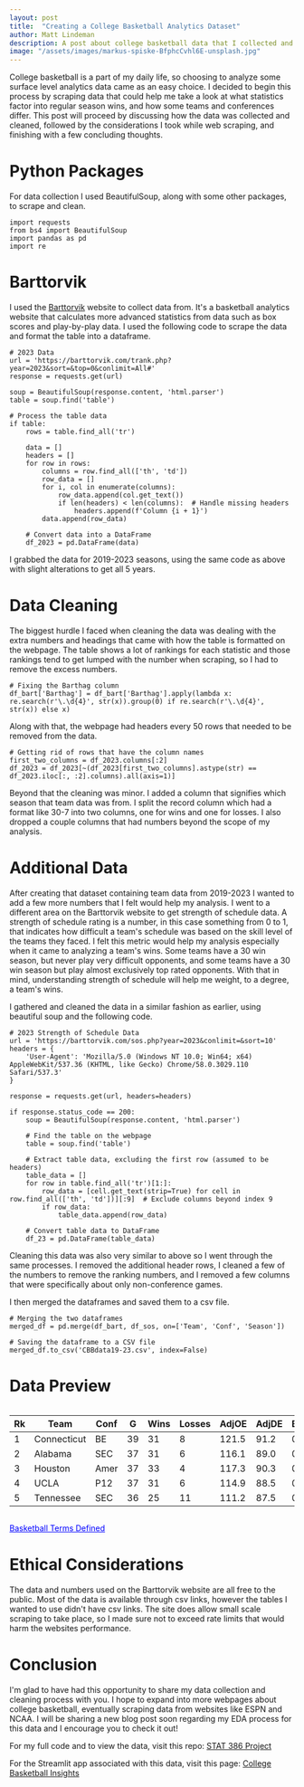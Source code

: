 ```yaml
---
layout: post
title:  "Creating a College Basketball Analytics Dataset"
author: Matt Lindeman
description: A post about college basketball data that I collected and cleaned
image: "/assets/images/markus-spiske-BfphcCvhl6E-unsplash.jpg"
---
```


College basketball is a part of my daily life, so choosing to analyze some surface level analytics data came as an easy choice. I decided to begin this process by scraping data that could help me take a look at what statistics factor into regular season wins, and how some teams and conferences differ. This post will proceed by discussing how the data was collected and cleaned, followed by the considerations I took while web scraping, and finishing with a few concluding thoughts.

# Python Packages

For data collection I used BeautifulSoup, along with some other packages, to scrape and clean.

```
import requests
from bs4 import BeautifulSoup
import pandas as pd
import re
```

# Barttorvik

I used the [Barttorvik](https://barttorvik.com/#) website to collect data from. It's a basketball analytics website that calculates more advanced statistics from data such as box scores and play-by-play data. I used the following code to scrape the data and format the table into a dataframe.

```
# 2023 Data
url = 'https://barttorvik.com/trank.php?year=2023&sort=&top=0&conlimit=All#'
response = requests.get(url)

soup = BeautifulSoup(response.content, 'html.parser')
table = soup.find('table')

# Process the table data
if table:
    rows = table.find_all('tr')

    data = []
    headers = []
    for row in rows:
        columns = row.find_all(['th', 'td'])
        row_data = []
        for i, col in enumerate(columns):
            row_data.append(col.get_text())
            if len(headers) < len(columns):  # Handle missing headers
                headers.append(f'Column {i + 1}')
        data.append(row_data)

    # Convert data into a DataFrame
    df_2023 = pd.DataFrame(data)
```
I grabbed the data for 2019-2023 seasons, using the same code as above with slight alterations to get all 5 years.

# Data Cleaning

The biggest hurdle I faced when cleaning the data was dealing with the extra numbers and headings that came with how the table is formatted on the webpage. The table shows a lot of rankings for each statistic and those rankings tend to get lumped with the number when scraping, so I had to remove the excess numbers.

```
# Fixing the Barthag column
df_bart['Barthag'] = df_bart['Barthag'].apply(lambda x: re.search(r'\.\d{4}', str(x)).group(0) if re.search(r'\.\d{4}', str(x)) else x)
```

Along with that, the webpage had headers every 50 rows that needed to be removed from the data.

```
# Getting rid of rows that have the column names
first_two_columns = df_2023.columns[:2]
df_2023 = df_2023[~(df_2023[first_two_columns].astype(str) == df_2023.iloc[:, :2].columns).all(axis=1)]
```

Beyond that the cleaning was minor. I added a column that signifies which season that team data was from. I split the record column which had a format like 30-7 into two columns, one for wins and one for losses. I also dropped a couple columns that had numbers beyond the scope of my analysis.

# Additional Data

After creating that dataset containing team data from 2019-2023 I wanted to add a few more numbers that I felt would help my analysis. I went to a different area on the Barttorvik website to get strength of schedule data. A strength of schedule rating is a number, in this case something from 0 to 1, that indicates how difficult a team's schedule was based on the skill level of the teams they faced. I felt this metric would help my analysis especially when it came to analyzing a team's wins. Some teams have a 30 win season, but never play very difficult opponents, and some teams have a 30 win season but play almost exclusively top rated opponents. With that in mind, understanding strength of schedule will help me weight, to a degree, a team's wins.

I gathered and cleaned the data in a similar fashion as earlier, using beautiful soup and the following code. 

```
# 2023 Strength of Schedule Data
url = 'https://barttorvik.com/sos.php?year=2023&conlimit=&sort=10'
headers = {
    'User-Agent': 'Mozilla/5.0 (Windows NT 10.0; Win64; x64) AppleWebKit/537.36 (KHTML, like Gecko) Chrome/58.0.3029.110 Safari/537.3'
}

response = requests.get(url, headers=headers)

if response.status_code == 200:
    soup = BeautifulSoup(response.content, 'html.parser')
    
    # Find the table on the webpage
    table = soup.find('table')

    # Extract table data, excluding the first row (assumed to be headers)
    table_data = []
    for row in table.find_all('tr')[1:]:
        row_data = [cell.get_text(strip=True) for cell in row.find_all(['th', 'td'])][:9]  # Exclude columns beyond index 9
        if row_data:
            table_data.append(row_data)

    # Convert table data to DataFrame
    df_23 = pd.DataFrame(table_data)
```

Cleaning this data was also very similar to above so I went through the same processes. I removed the additional header rows, I cleaned a few of the numbers to remove the ranking numbers, and I removed a few columns that were specifically about only non-conference games.

I then merged the dataframes and saved them to a csv file.

```
# Merging the two dataframes
merged_df = pd.merge(df_bart, df_sos, on=['Team', 'Conf', 'Season'])

# Saving the dataframe to a CSV file
merged_df.to_csv('CBBdata19-23.csv', index=False)
```

# Data Preview

<div style="overflow-x: auto;">
  <table>
    <thead>
      <tr>
        <th>Rk</th>
        <th>Team</th>
        <th>Conf</th>
        <th>G</th>
        <th>Wins</th>
        <th>Losses</th>
        <th>AdjOE</th>
        <th>AdjDE</th>
        <th>Barthag</th>
        <th>EFG%</th>
        <th>EFGD%</th>
        <th>TOR</th>
        <th>TORD</th>
        <th>ORB</th>
        <th>DRB</th>
        <th>FTR</th>
        <th>FTRD</th>
        <th>2P%</th>
        <th>2P%D</th>
        <th>3P%</th>
        <th>3P%D</th>
        <th>3PR</th>
        <th>3PRD</th>
        <th>Season</th>
        <th>Elite</th>
        <th>SoS</th>
      </tr>
    </thead>
    <tbody>
      <tr>
        <td>1</td>
        <td>Connecticut</td>
        <td>BE</td>
        <td>39</td>
        <td>31</td>
        <td>8</td>
        <td>121.5</td>
        <td>91.2</td>
        <td>0.9643</td>
        <td>53.9</td>
        <td>44.4</td>
        <td>18.9</td>
        <td>18.5</td>
        <td>38.5</td>
        <td>26.1</td>
        <td>30.8</td>
        <td>37.8</td>
        <td>53.6</td>
        <td>44.4</td>
        <td>36.3</td>
        <td>29.7</td>
        <td>41.7</td>
        <td>30.4</td>
        <td>22-23</td>
        <td>0.32</td>
        <td>0.707</td>
      </tr>
      <tr>
        <td>2</td>
        <td>Alabama</td>
        <td>SEC</td>
        <td>37</td>
        <td>31</td>
        <td>6</td>
        <td>116.1</td>
        <td>89.0</td>
        <td>0.9548</td>
        <td>52.1</td>
        <td>41.3</td>
        <td>18.7</td>
        <td>15.8</td>
        <td>34.2</td>
        <td>27.9</td>
        <td>36.6</td>
        <td>32.6</td>
        <td>53.8</td>
        <td>40.8</td>
        <td>33.5</td>
        <td>28.3</td>
        <td>47.2</td>
        <td>30.0</td>
        <td>22-23</td>
        <td>0.34</td>
        <td>0.739</td>
      </tr>
      <tr>
        <td>3</td>
        <td>Houston</td>
        <td>Amer</td>
        <td>37</td>
        <td>33</td>
        <td>4</td>
        <td>117.3</td>
        <td>90.3</td>
        <td>0.9532</td>
        <td>52.3</td>
        <td>42.7</td>
        <td>15.4</td>
        <td>21.1</td>
        <td>37.1</td>
        <td>27.7</td>
        <td>28.9</td>
        <td>35.7</td>
        <td>53.1</td>
        <td>43.4</td>
        <td>34.0</td>
        <td>27.9</td>
        <td>37.9</td>
        <td>43.5</td>
        <td>22-23</td>
        <td>0.24</td>
        <td>0.624</td>
      </tr>
      <tr>
        <td>4</td>
        <td>UCLA</td>
        <td>P12</td>
        <td>37</td>
        <td>31</td>
        <td>6</td>
        <td>114.9</td>
        <td>88.5</td>
        <td>0.9528</td>
        <td>51.1</td>
        <td>46.8</td>
        <td>14.9</td>
        <td>23.3</td>
        <td>33.0</td>
        <td>28.2</td>
        <td>27.4</td>
        <td>27.5</td>
        <td>50.6</td>
        <td>46.9</td>
        <td>34.9</td>
        <td>31.1</td>
        <td>29.0</td>
        <td>38.8</td>
        <td>22-23</td>
        <td>0.29</td>
        <td>0.696</td>
      </tr>
      <tr>
        <td>5</td>
        <td>Tennessee</td>
        <td>SEC</td>
        <td>36</td>
        <td>25</td>
        <td>11</td>
        <td>111.2</td>
        <td>87.5</td>
        <td>0.9401</td>
        <td>49.9</td>
        <td>42.8</td>
        <td>18.1</td>
        <td>22.2</td>
        <td>36.4</td>
        <td>26.9</td>
        <td>30.7</td>
        <td>33.8</td>
        <td>50.3</td>
        <td>45.1</td>
        <td>32.8</td>
        <td>26.5</td>
        <td>40.1</td>
        <td>41.8</td>
        <td>22-23</td>
        <td>0.29</td>
        <td>0.694</td>
        </tr>
    </tbody>
  </table>
</div>


<html>
<head>
  <title>Basketball Terms Dropdown</title>
  <style>
    .dropdown-content {
      display: none;
      padding: 10px;
      border: 1px solid #ccc;
      border-radius: 5px;
      background-color: #f9f9f9;
      margin-top: 10px;
    }

    .dropdown-content p {
      margin: 5px 0;
    }

    .dropdown-button {
      cursor: pointer;
      color: blue;
      text-decoration: underline;
    }
  </style>
</head>
<body>

<!-- The dropdown button -->
<p class="dropdown-button" onclick="toggleDropdown()">Basketball Terms Defined</p>

<!-- The content inside the dropdown -->
<div id="myDropdown" class="dropdown-content">
  <p><strong>Rk:</strong> Rank on the Barthag Scale</p>
  <p><strong>Team:</strong> College Basketball Team</p>
  <p><strong>Conf:</strong> College Basketball Conference</p>
  <p><strong>G:</strong> Amount of Games Played</p>
  <p><strong>Wins:</strong> Total Regular Season Wins</p>
  <p><strong>Losses:</strong> Total Regular Season Losses</p>
  <p><strong>AdjOE:</strong> Adjusted Offensive Efficiency (Points scored per 100 possessions, adjusted for opponent)</p>
  <p><strong>AdjDE:</strong> Adjusted Defensive Efficiency (Points allowed per 100 possessions, adjusted for opponent)</p>
  <p><strong>Barthag:</strong> Power Rating (Chance of beating average D-1 team)</p>
  <p><strong>EFG%:</strong> Effective Field Goal Percentage (Adjusts field goal percentage to account for three's being worth more)</p>
  <p><strong>EFGD%:</strong> Defensive Effective Field Goal Percentage</p>
  <p><strong>TOR:</strong> Turnover Rate (Percent of offensive possessions that result in a turnover)</p>
  <p><strong>TORD:</strong> Defensive Turnover Rate (Percent of defensive possessions that result in a turnover)</p>
  <p><strong>ORB:</strong> Offensive Rebound Percentage (Percent of available offensive rebounds grabbed)</p>
  <p><strong>DRB:</strong> Offensive Rebound Allowed Percentage (Percent of available offensive rebounds grabbed by opposition)</p>
  <p><strong>FTR:</strong> Free Throw Rate (Ratio of free throw attempts to field goal attempts)</p>
  <p><strong>FTRD:</strong> Defensive Free Throw Rate (Opponent ratio of free throw attempts to field goal attempts)</p>
  <p><strong>2P%:</strong> Two Point Percentage (Percent of two point shots attempted that went in)</p>
  <p><strong>2P%D:</strong> Defensive Two Point Percentage (Percent of two point shots allowed that went in)</p>
  <p><strong>3P%:</strong> Three Point Percentage (Percent of three point shots attempted that went in)</p>
  <p><strong>3P%D:</strong> Defensive Three Point Percentage (Percent of three point shots allowed that went in)</p>
  <p><strong>3PR:</strong> Three Point Rate (Ratio of three point attempts to two point attempts)</p>
  <p><strong>3PRD:</strong> Defensive Three Point Rate (Opponent ratio of three point attempts to two point attempts)</p>
  <p><strong>Season:</strong> Year of Data</p>
  <p><strong>Elite:</strong> Percentage of games an elite team would project to lose against this schedule</p>
  <p><strong>SoS:</strong> Strength of Schedule (Average of opponent Barthags)</p>
</div>

<script>
// JavaScript to toggle the display of the dropdown content
function toggleDropdown() {
  var dropdown = document.getElementById("myDropdown");
  if (dropdown.style.display === "none") {
    dropdown.style.display = "block";
  } else {
    dropdown.style.display = "none";
  }
}
</script>

</body>
</html>


# Ethical Considerations
The data and numbers used on the Barttorvik website are all free to the public. Most of the data is available through csv links, however the tables I wanted to use didn't have csv links. The site does allow small scale scraping to take place, so I made sure not to exceed rate limits that would harm the websites performance.

# Conclusion

I'm glad to have had this opportunity to share my data collection and cleaning process with you. I hope to expand into more webpages about college basketball, eventually scraping data from websites like ESPN and NCAA. I will be sharing a new blog post soon regarding my EDA process for this data and I encourage you to check it out!

For my full code and to view the data, visit this repo: [STAT 386 Project](https://github.com/MattLindeman/STAT386-Project)

For the Streamlit app associated with this data, visit this page: [College Basketball Insights](https://collegebasketballinsights.streamlit.app)
